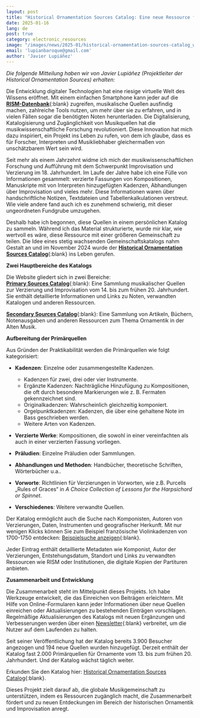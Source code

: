 ```yaml
---
layout: post
title: "Historical Ornamentation Sources Catalog: Eine neue Ressource für Forscher und Interpreten"
date: 2025-01-16
lang: de
post: true
category: electronic_resources
image: "/images/news/2025-01/historical-ornamentation-sources-catalog_website.jpg"
email: 'lupianbaroque@gmail.com'
author: 'Javier Lupiáñez'
---
```


_Die folgende Mitteilung haben wir von Javier Lupiáñez (Projektleiter der Historical Ornamentation Sources) erhalten:_

Die Entwicklung digitaler Technologien hat eine riesige virtuelle Welt des Wissens eröffnet. Mit einem einfachen Smartphone kann jeder auf die [**RISM-Datenbank**](https://rism.info/index.html){:blank} zugreifen, musikalische Quellen ausfindig machen, zahlreiche Tools nutzen, um mehr über sie zu erfahren, und in vielen Fällen sogar die benötigten Noten herunterladen. Die Digitalisierung, Katalogisierung und Zugänglichkeit von Musikquellen hat die musikwissenschaftliche Forschung revolutioniert. Diese Innovation hat mich dazu inspiriert, ein Projekt ins Leben zu rufen, von dem ich glaube, dass es für Forscher, Interpreten und Musikliebhaber gleichermaßen von unschätzbarem Wert sein wird.

Seit mehr als einem Jahrzehnt widme ich mich der musikwissenschaftlichen Forschung und Aufführung mit dem Schwerpunkt Improvisation und Verzierung im 18. Jahrhundert. Im Laufe der Jahre habe ich eine Fülle von Informationen gesammelt: verzierte Fassungen von Kompositionen, Manuskripte mit von Interpreten hinzugefügten Kadenzen, Abhandlungen über Improvisation und vieles mehr. Diese Informationen waren über handschriftliche Notizen, Textdateien und Tabellenkalkulationen verstreut. Wie viele andere fand auch ich es zunehmend schwierig, mit dieser ungeordneten Fundgrube umzugehen.

Deshalb habe ich begonnen, diese Quellen in einem persönlichen Katalog zu sammeln. Während ich das Material strukturierte, wurde mir klar, wie wertvoll es wäre, diese Ressource mit einer größeren Gemeinschaft zu teilen. Die Idee eines stetig wachsenden Gemeinschaftskatalogs nahm Gestalt an und im November 2024 wurde der [**Historical Ornamentation Sources Catalog**](https://historicalornamentation.com/){:blank} ins Leben gerufen.

**Zwei Hauptbereiche des Katalogs**

Die Website gliedert sich in zwei Bereiche:\
[**Primary Sources Catalog**](https://historicalornamentation.com/catalogue/#/){:blank}: Eine Sammlung musikalischer Quellen zur Verzierung und Improvisation vom 14. bis zum frühen 20. Jahrhundert. Sie enthält detaillierte Informationen und Links zu Noten, verwandten Katalogen und anderen Ressourcen.

[**Secondary Sources Catalog**](https://historicalornamentation.com/secondary-sources/#/){:blank}: Eine Sammlung von Artikeln, Büchern, Notenausgaben und anderen Ressourcen zum Thema Ornamentik in der Alten Musik.

**Aufbereitung der Primärquellen**

Aus Gründen der Praktikabilität werden die Primärquellen wie folgt kategorisiert:

* **Kadenzen**: Einzelne oder zusammengestellte Kadenzen. 
  - Kadenzen für zwei, drei oder vier Instrumente.
  - Ergänzte Kadenzen: Nachträgliche Hinzufügung zu Kompositionen, die oft durch besondere Markierungen wie z. B. Fermaten gekennzeichnet sind.
  - Originalkadenzen: Wahrscheinlich gleichzeitig komponiert.
  - Orgelpunktkadenzen: Kadenzen, die über eine gehaltene Note im Bass geschrieben werden.
  - Weitere Arten von Kadenzen.
  
* **Verzierte Werke**: Kompositionen, die sowohl in einer vereinfachten als auch in einer verzierten Fassung vorliegen.
  
* **Präludien**: Einzelne Präludien oder Sammlungen.
   
* **Abhandlungen und Methoden**: Handbücher, theoretische Schriften, Wörterbücher u.a..

* **Vorworte**: Richtlinien für Verzierungen in Vorworten, wie z.B. Purcells „Rules of Graces“ in _A Choice Collection of Lessons for the Harpsichord or Spinnet_.

* **Verschiedenes**: Weitere verwandte Quellen.

Der Katalog ermöglicht auch die Suche nach Komponisten, Autoren von Verzierungen, Daten, Instrumenten und geografischer Herkunft. Mit nur wenigen Klicks können Sie zum Beispiel französische Violinkadenzen von 1700-1750 entdecken: [Beispielsuche anzeigen](https://historicalornamentation.com/catalogue/#/?filter=Category-%3ACadenzas%3BCountry%28source%29-%3AFrance%3BDateranges-%3A1750-1800%3BInstrument-%3AViolin){:blank}.

Jeder Eintrag enthält detaillierte Metadaten wie Komponist, Autor der Verzierungen, Entstehungsdatum, Standort und Links zu verwandten Ressourcen wie RISM oder Institutionen, die digitale Kopien der Partituren anbieten.

**Zusammenarbeit und Entwicklung**

Die Zusammenarbeit steht im Mittelpunkt dieses Projekts. Ich habe Werkzeuge entwickelt, die das Einreichen von Beiträgen erleichtern. Mit Hilfe von Online-Formularen kann jeder Informationen über neue Quellen einreichen oder Aktualisierungen zu bestehenden Einträgen vorschlagen. Regelmäßige Aktualisierungen des Katalogs mit neuen Ergänzungen und Verbesserungen werden über einen [Newsletter](https://historicalornamentation.com/newsletter/){:blank} verbreitet, um die Nutzer auf dem Laufenden zu halten.

Seit seiner Veröffentlichung hat der Katalog bereits 3.900 Besucher angezogen und 194 neue Quellen wurden hinzugefügt. Derzeit enthält der Katalog fast 2.000 Primärquellen für Ornamente vom 13. bis zum frühen 20. Jahrhundert. Und der Katalog wächst täglich weiter.

Erkunden Sie den Katalog hier: [Historical Ornamentation Sources Catalog](https://historicalornamentation.com/){:blank}.

Dieses Projekt zielt darauf ab, die globale Musikgemeinschaft zu unterstützen, indem es Ressourcen zugänglich macht, die Zusammenarbeit fördert und zu neuen Entdeckungen im Bereich der historischen Ornamentik und Improvisation anregt.
